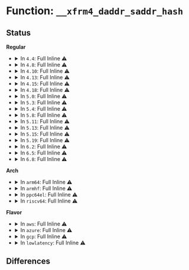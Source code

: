 # Function: <code>__xfrm4_daddr_saddr_hash</code>

## Status
<b>Regular</b>
<ul>
<li>
<details>
<summary>In <code>4.4</code>: Full Inline ⚠️</summary>

**Collision:** Unique Static

**Inline:** Full

**Transformation:** False

**Instances:**

```
In net/xfrm/xfrm_state.c (ffffffff817b8733)
Location: net/xfrm/xfrm_hash.h:18
Inline: True
Inline callers:
  - net/xfrm/xfrm_state.c:xfrm_hash_resize
  - net/xfrm/xfrm_state.c:xfrm_hash_resize
  - net/xfrm/xfrm_state.c:__xfrm_state_lookup_byaddr
  - net/xfrm/xfrm_state.c:xfrm_stateonly_find
  - net/xfrm/xfrm_state.c:__xfrm_state_bump_genids
  - net/xfrm/xfrm_state.c:__xfrm_state_insert
  - net/xfrm/xfrm_state.c:__xfrm_state_insert
  - net/xfrm/xfrm_state.c:__find_acq_core
  - net/xfrm/xfrm_state.c:__find_acq_core
  - net/xfrm/xfrm_state.c:xfrm_state_find
  - net/xfrm/xfrm_state.c:xfrm_state_find
  - net/xfrm/xfrm_state.c:xfrm_state_find
```
</details>
</li>
<li>
<details>
<summary>In <code>4.8</code>: Full Inline ⚠️</summary>

**Collision:** Unique Static

**Inline:** Full

**Transformation:** False

**Instances:**

```
In net/xfrm/xfrm_state.c (ffffffff81826a19)
Location: net/xfrm/xfrm_hash.h:18
Inline: True
Inline callers:
  - net/xfrm/xfrm_state.c:__find_acq_core
  - net/xfrm/xfrm_state.c:__find_acq_core
  - net/xfrm/xfrm_state.c:__xfrm_state_bump_genids
  - net/xfrm/xfrm_state.c:__xfrm_state_insert
  - net/xfrm/xfrm_state.c:__xfrm_state_insert
  - net/xfrm/xfrm_state.c:xfrm_stateonly_find
  - net/xfrm/xfrm_state.c:xfrm_state_find
  - net/xfrm/xfrm_state.c:xfrm_state_find
  - net/xfrm/xfrm_state.c:xfrm_state_find
  - net/xfrm/xfrm_state.c:__xfrm_state_lookup_byaddr
  - net/xfrm/xfrm_state.c:xfrm_hash_resize
  - net/xfrm/xfrm_state.c:xfrm_hash_resize
```
</details>
</li>
<li>
<details>
<summary>In <code>4.10</code>: Full Inline ⚠️</summary>

**Collision:** Unique Static

**Inline:** Full

**Transformation:** False

**Instances:**

```
In net/xfrm/xfrm_state.c (ffffffff81858229)
Location: net/xfrm/xfrm_hash.h:18
Inline: True
Inline callers:
  - net/xfrm/xfrm_state.c:__find_acq_core
  - net/xfrm/xfrm_state.c:__find_acq_core
  - net/xfrm/xfrm_state.c:__xfrm_state_bump_genids
  - net/xfrm/xfrm_state.c:__xfrm_state_insert
  - net/xfrm/xfrm_state.c:__xfrm_state_insert
  - net/xfrm/xfrm_state.c:xfrm_stateonly_find
  - net/xfrm/xfrm_state.c:xfrm_state_find
  - net/xfrm/xfrm_state.c:xfrm_state_find
  - net/xfrm/xfrm_state.c:xfrm_state_find
  - net/xfrm/xfrm_state.c:__xfrm_state_lookup_byaddr
  - net/xfrm/xfrm_state.c:xfrm_hash_resize
  - net/xfrm/xfrm_state.c:xfrm_hash_resize
```
</details>
</li>
<li>
<details>
<summary>In <code>4.13</code>: Full Inline ⚠️</summary>

**Collision:** Unique Static

**Inline:** Full

**Transformation:** False

**Instances:**

```
In net/xfrm/xfrm_state.c (ffffffff8187bee2)
Location: net/xfrm/xfrm_hash.h:18
Inline: True
Inline callers:
  - net/xfrm/xfrm_state.c:__find_acq_core
  - net/xfrm/xfrm_state.c:__find_acq_core
  - net/xfrm/xfrm_state.c:__xfrm_state_bump_genids
  - net/xfrm/xfrm_state.c:__xfrm_state_insert
  - net/xfrm/xfrm_state.c:__xfrm_state_insert
  - net/xfrm/xfrm_state.c:xfrm_stateonly_find
  - net/xfrm/xfrm_state.c:xfrm_state_find
  - net/xfrm/xfrm_state.c:xfrm_state_find
  - net/xfrm/xfrm_state.c:xfrm_state_find
  - net/xfrm/xfrm_state.c:__xfrm_state_lookup_byaddr
  - net/xfrm/xfrm_state.c:xfrm_hash_resize
  - net/xfrm/xfrm_state.c:xfrm_hash_resize
```
</details>
</li>
<li>
<details>
<summary>In <code>4.15</code>: Full Inline ⚠️</summary>

**Collision:** Unique Static

**Inline:** Full

**Transformation:** False

**Instances:**

```
In net/xfrm/xfrm_state.c (ffffffff818fcdf8)
Location: net/xfrm/xfrm_hash.h:19
Inline: True
Inline callers:
  - net/xfrm/xfrm_state.c:__find_acq_core
  - net/xfrm/xfrm_state.c:__find_acq_core
  - net/xfrm/xfrm_state.c:__xfrm_state_bump_genids
  - net/xfrm/xfrm_state.c:__xfrm_state_insert
  - net/xfrm/xfrm_state.c:__xfrm_state_insert
  - net/xfrm/xfrm_state.c:xfrm_stateonly_find
  - net/xfrm/xfrm_state.c:xfrm_state_find
  - net/xfrm/xfrm_state.c:xfrm_state_find
  - net/xfrm/xfrm_state.c:xfrm_state_find
  - net/xfrm/xfrm_state.c:__xfrm_state_lookup_byaddr
  - net/xfrm/xfrm_state.c:xfrm_hash_resize
  - net/xfrm/xfrm_state.c:xfrm_hash_resize
```
</details>
</li>
<li>
<details>
<summary>In <code>4.18</code>: Full Inline ⚠️</summary>

**Collision:** Unique Static

**Inline:** Full

**Transformation:** False

**Instances:**

```
In net/xfrm/xfrm_state.c (ffffffff819535da)
Location: net/xfrm/xfrm_hash.h:19
Inline: True
Inline callers:
  - net/xfrm/xfrm_state.c:__find_acq_core
  - net/xfrm/xfrm_state.c:__find_acq_core
  - net/xfrm/xfrm_state.c:__xfrm_state_bump_genids
  - net/xfrm/xfrm_state.c:__xfrm_state_insert
  - net/xfrm/xfrm_state.c:__xfrm_state_insert
  - net/xfrm/xfrm_state.c:xfrm_stateonly_find
  - net/xfrm/xfrm_state.c:xfrm_state_find
  - net/xfrm/xfrm_state.c:xfrm_state_find
  - net/xfrm/xfrm_state.c:xfrm_state_find
  - net/xfrm/xfrm_state.c:__xfrm_state_lookup_byaddr
  - net/xfrm/xfrm_state.c:xfrm_hash_resize
  - net/xfrm/xfrm_state.c:xfrm_hash_resize
```
</details>
</li>
<li>
<details>
<summary>In <code>5.0</code>: Full Inline ⚠️</summary>

**Collision:** Unique Static

**Inline:** Full

**Transformation:** False

**Instances:**

```
In net/xfrm/xfrm_state.c (ffffffff81988059)
Location: net/xfrm/xfrm_hash.h:19
Inline: True
Inline callers:
  - net/xfrm/xfrm_state.c:__find_acq_core
  - net/xfrm/xfrm_state.c:__find_acq_core
  - net/xfrm/xfrm_state.c:__xfrm_state_bump_genids
  - net/xfrm/xfrm_state.c:__xfrm_state_insert
  - net/xfrm/xfrm_state.c:__xfrm_state_insert
  - net/xfrm/xfrm_state.c:xfrm_stateonly_find
  - net/xfrm/xfrm_state.c:xfrm_state_find
  - net/xfrm/xfrm_state.c:xfrm_state_find
  - net/xfrm/xfrm_state.c:xfrm_state_find
  - net/xfrm/xfrm_state.c:__xfrm_state_lookup_byaddr
  - net/xfrm/xfrm_state.c:xfrm_hash_resize
  - net/xfrm/xfrm_state.c:xfrm_hash_resize
```
</details>
</li>
<li>
<details>
<summary>In <code>5.3</code>: Full Inline ⚠️</summary>

**Collision:** Unique Static

**Inline:** Full

**Transformation:** False

**Instances:**

```
In net/xfrm/xfrm_state.c (ffffffff819f1e17)
Location: net/xfrm/xfrm_hash.h:19
Inline: True
Inline callers:
  - net/xfrm/xfrm_state.c:__find_acq_core
  - net/xfrm/xfrm_state.c:__find_acq_core
  - net/xfrm/xfrm_state.c:__xfrm_state_bump_genids
  - net/xfrm/xfrm_state.c:__xfrm_state_insert
  - net/xfrm/xfrm_state.c:__xfrm_state_insert
  - net/xfrm/xfrm_state.c:xfrm_stateonly_find
  - net/xfrm/xfrm_state.c:xfrm_state_find
  - net/xfrm/xfrm_state.c:xfrm_state_find
  - net/xfrm/xfrm_state.c:xfrm_state_find
  - net/xfrm/xfrm_state.c:__xfrm_state_lookup_byaddr
  - net/xfrm/xfrm_state.c:xfrm_hash_resize
  - net/xfrm/xfrm_state.c:xfrm_hash_resize
```
</details>
</li>
<li>
<details>
<summary>In <code>5.4</code>: Full Inline ⚠️</summary>

**Collision:** Unique Static

**Inline:** Full

**Transformation:** False

**Instances:**

```
In net/xfrm/xfrm_state.c (ffffffff81a28ce7)
Location: net/xfrm/xfrm_hash.h:19
Inline: True
Inline callers:
  - net/xfrm/xfrm_state.c:__find_acq_core
  - net/xfrm/xfrm_state.c:__find_acq_core
  - net/xfrm/xfrm_state.c:__xfrm_state_bump_genids
  - net/xfrm/xfrm_state.c:__xfrm_state_insert
  - net/xfrm/xfrm_state.c:__xfrm_state_insert
  - net/xfrm/xfrm_state.c:xfrm_stateonly_find
  - net/xfrm/xfrm_state.c:xfrm_state_find
  - net/xfrm/xfrm_state.c:xfrm_state_find
  - net/xfrm/xfrm_state.c:xfrm_state_find
  - net/xfrm/xfrm_state.c:__xfrm_state_lookup_byaddr
  - net/xfrm/xfrm_state.c:xfrm_hash_resize
  - net/xfrm/xfrm_state.c:xfrm_hash_resize
```
</details>
</li>
<li>
<details>
<summary>In <code>5.8</code>: Full Inline ⚠️</summary>

**Collision:** Unique Static

**Inline:** Full

**Transformation:** False

**Instances:**

```
In net/xfrm/xfrm_state.c (ffffffff81b1b4cd)
Location: net/xfrm/xfrm_hash.h:19
Inline: True
Inline callers:
  - net/xfrm/xfrm_state.c:__find_acq_core
  - net/xfrm/xfrm_state.c:__find_acq_core
  - net/xfrm/xfrm_state.c:__xfrm_state_bump_genids
  - net/xfrm/xfrm_state.c:__xfrm_state_insert
  - net/xfrm/xfrm_state.c:__xfrm_state_insert
  - net/xfrm/xfrm_state.c:xfrm_stateonly_find
  - net/xfrm/xfrm_state.c:xfrm_state_find
  - net/xfrm/xfrm_state.c:xfrm_state_find
```
</details>
</li>
<li>
<details>
<summary>In <code>5.11</code>: Full Inline ⚠️</summary>

**Collision:** Unique Static

**Inline:** Full

**Transformation:** False

**Instances:**

```
In net/xfrm/xfrm_state.c (ffffffff81b29c9d)
Location: net/xfrm/xfrm_hash.h:19
Inline: True
Inline callers:
  - net/xfrm/xfrm_state.c:__find_acq_core
  - net/xfrm/xfrm_state.c:__find_acq_core
  - net/xfrm/xfrm_state.c:__xfrm_state_bump_genids
  - net/xfrm/xfrm_state.c:__xfrm_state_insert
  - net/xfrm/xfrm_state.c:__xfrm_state_insert
  - net/xfrm/xfrm_state.c:xfrm_stateonly_find
  - net/xfrm/xfrm_state.c:xfrm_state_find
  - net/xfrm/xfrm_state.c:xfrm_state_find
```
</details>
</li>
<li>
<details>
<summary>In <code>5.13</code>: Full Inline ⚠️</summary>

**Collision:** Unique Static

**Inline:** Full

**Transformation:** False

**Instances:**

```
In net/xfrm/xfrm_state.c (ffffffff81b17745)
Location: net/xfrm/xfrm_hash.h:19
Inline: True
Inline callers:
  - net/xfrm/xfrm_state.c:__find_acq_core
  - net/xfrm/xfrm_state.c:__find_acq_core
  - net/xfrm/xfrm_state.c:__xfrm_state_bump_genids
  - net/xfrm/xfrm_state.c:__xfrm_state_insert
  - net/xfrm/xfrm_state.c:__xfrm_state_insert
  - net/xfrm/xfrm_state.c:xfrm_stateonly_find
  - net/xfrm/xfrm_state.c:xfrm_state_find
  - net/xfrm/xfrm_state.c:xfrm_state_find
  - net/xfrm/xfrm_state.c:xfrm_hash_resize
  - net/xfrm/xfrm_state.c:xfrm_hash_resize
```
</details>
</li>
<li>
<details>
<summary>In <code>5.15</code>: Full Inline ⚠️</summary>

**Collision:** Unique Static

**Inline:** Full

**Transformation:** False

**Instances:**

```
In net/xfrm/xfrm_state.c (ffffffff81bdbaf5)
Location: net/xfrm/xfrm_hash.h:19
Inline: True
Inline callers:
  - net/xfrm/xfrm_state.c:__find_acq_core
  - net/xfrm/xfrm_state.c:__find_acq_core
  - net/xfrm/xfrm_state.c:__xfrm_state_bump_genids
  - net/xfrm/xfrm_state.c:__xfrm_state_insert
  - net/xfrm/xfrm_state.c:__xfrm_state_insert
  - net/xfrm/xfrm_state.c:xfrm_stateonly_find
  - net/xfrm/xfrm_state.c:xfrm_state_find
  - net/xfrm/xfrm_state.c:xfrm_state_find
```
</details>
</li>
<li>
<details>
<summary>In <code>5.19</code>: Full Inline ⚠️</summary>

**Collision:** Unique Static

**Inline:** Full

**Transformation:** False

**Instances:**

```
In net/xfrm/xfrm_state.c (ffffffff81d72875)
Location: net/xfrm/xfrm_hash.h:19
Inline: True
Inline callers:
  - net/xfrm/xfrm_state.c:__find_acq_core
  - net/xfrm/xfrm_state.c:__find_acq_core
  - net/xfrm/xfrm_state.c:__xfrm_state_bump_genids
  - net/xfrm/xfrm_state.c:__xfrm_state_insert
  - net/xfrm/xfrm_state.c:__xfrm_state_insert
  - net/xfrm/xfrm_state.c:xfrm_stateonly_find
  - net/xfrm/xfrm_state.c:xfrm_state_find
  - net/xfrm/xfrm_state.c:xfrm_state_find
```
</details>
</li>
<li>
<details>
<summary>In <code>6.2</code>: Full Inline ⚠️</summary>

**Collision:** Unique Static

**Inline:** Full

**Transformation:** False

**Instances:**

```
In net/xfrm/xfrm_state.c (ffffffff81f3e7c2)
Location: net/xfrm/xfrm_hash.h:19
Inline: True
Inline callers:
  - net/xfrm/xfrm_state.c:__find_acq_core
  - net/xfrm/xfrm_state.c:__find_acq_core
  - net/xfrm/xfrm_state.c:__xfrm_state_bump_genids
  - net/xfrm/xfrm_state.c:__xfrm_state_insert
  - net/xfrm/xfrm_state.c:__xfrm_state_insert
  - net/xfrm/xfrm_state.c:xfrm_stateonly_find
  - net/xfrm/xfrm_state.c:xfrm_state_find
  - net/xfrm/xfrm_state.c:xfrm_state_find
```
</details>
</li>
<li>
<details>
<summary>In <code>6.5</code>: Full Inline ⚠️</summary>

**Collision:** Unique Static

**Inline:** Full

**Transformation:** False

**Instances:**

```
In net/xfrm/xfrm_state.c (ffffffff81f9dfb6)
Location: net/xfrm/xfrm_hash.h:19
Inline: True
Inline callers:
  - net/xfrm/xfrm_state.c:__find_acq_core
  - net/xfrm/xfrm_state.c:__find_acq_core
  - net/xfrm/xfrm_state.c:__xfrm_state_bump_genids
  - net/xfrm/xfrm_state.c:__xfrm_state_insert
  - net/xfrm/xfrm_state.c:__xfrm_state_insert
  - net/xfrm/xfrm_state.c:xfrm_stateonly_find
  - net/xfrm/xfrm_state.c:xfrm_state_find
  - net/xfrm/xfrm_state.c:xfrm_state_find
```
</details>
</li>
<li>
<details>
<summary>In <code>6.8</code>: Full Inline ⚠️</summary>

**Collision:** Unique Static

**Inline:** Full

**Transformation:** False

**Instances:**

```
In net/xfrm/xfrm_state.c (ffffffff8206b316)
Location: net/xfrm/xfrm_hash.h:19
Inline: True
Inline callers:
  - net/xfrm/xfrm_state.c:__find_acq_core
  - net/xfrm/xfrm_state.c:__find_acq_core
  - net/xfrm/xfrm_state.c:__xfrm_state_bump_genids
  - net/xfrm/xfrm_state.c:__xfrm_state_insert
  - net/xfrm/xfrm_state.c:__xfrm_state_insert
  - net/xfrm/xfrm_state.c:xfrm_stateonly_find
  - net/xfrm/xfrm_state.c:xfrm_state_find
  - net/xfrm/xfrm_state.c:xfrm_state_find
```
</details>
</li>
</ul>
<b>Arch</b>
<ul>
<li>
<details>
<summary>In <code>arm64</code>: Full Inline ⚠️</summary>

**Collision:** Unique Static

**Inline:** Full

**Transformation:** False

**Instances:**

```
In net/xfrm/xfrm_state.c (ffff800010ce4ee0)
Location: net/xfrm/xfrm_hash.h:19
Inline: True
Inline callers:
  - net/xfrm/xfrm_state.c:__xfrm_state_bump_genids
  - net/xfrm/xfrm_state.c:__xfrm_state_insert
  - net/xfrm/xfrm_state.c:__xfrm_state_insert
  - net/xfrm/xfrm_state.c:xfrm_stateonly_find
  - net/xfrm/xfrm_state.c:xfrm_state_find
  - net/xfrm/xfrm_state.c:xfrm_state_find
  - net/xfrm/xfrm_state.c:xfrm_state_find
  - net/xfrm/xfrm_state.c:__xfrm_state_lookup_byaddr
  - net/xfrm/xfrm_state.c:xfrm_hash_resize
  - net/xfrm/xfrm_state.c:xfrm_hash_resize
```
</details>
</li>
<li>
<details>
<summary>In <code>armhf</code>: Full Inline ⚠️</summary>

**Collision:** Unique Static

**Inline:** Full

**Transformation:** False

**Instances:**

```
In net/xfrm/xfrm_state.c (c0def630)
Location: net/xfrm/xfrm_hash.h:19
Inline: True
Inline callers:
  - net/xfrm/xfrm_state.c:__find_acq_core
  - net/xfrm/xfrm_state.c:__find_acq_core
  - net/xfrm/xfrm_state.c:__xfrm_state_bump_genids
  - net/xfrm/xfrm_state.c:__xfrm_state_insert
  - net/xfrm/xfrm_state.c:__xfrm_state_insert
  - net/xfrm/xfrm_state.c:xfrm_stateonly_find
  - net/xfrm/xfrm_state.c:xfrm_state_find
  - net/xfrm/xfrm_state.c:xfrm_state_find
  - net/xfrm/xfrm_state.c:xfrm_state_find
  - net/xfrm/xfrm_state.c:__xfrm_state_lookup_byaddr
  - net/xfrm/xfrm_state.c:xfrm_hash_resize
  - net/xfrm/xfrm_state.c:xfrm_hash_resize
```
</details>
</li>
<li>
<details>
<summary>In <code>ppc64el</code>: Full Inline ⚠️</summary>

**Collision:** Unique Static

**Inline:** Full

**Transformation:** False

**Instances:**

```
In net/xfrm/xfrm_state.c (c000000000e09b30)
Location: net/xfrm/xfrm_hash.h:19
Inline: True
Inline callers:
  - net/xfrm/xfrm_state.c:__xfrm_state_bump_genids
  - net/xfrm/xfrm_state.c:__xfrm_state_insert
  - net/xfrm/xfrm_state.c:__xfrm_state_insert
  - net/xfrm/xfrm_state.c:xfrm_stateonly_find
  - net/xfrm/xfrm_state.c:xfrm_state_find
  - net/xfrm/xfrm_state.c:xfrm_state_find
  - net/xfrm/xfrm_state.c:xfrm_state_find
  - net/xfrm/xfrm_state.c:__xfrm_state_lookup_byaddr
  - net/xfrm/xfrm_state.c:xfrm_hash_resize
  - net/xfrm/xfrm_state.c:xfrm_hash_resize
```
</details>
</li>
<li>
<details>
<summary>In <code>riscv64</code>: Full Inline ⚠️</summary>

**Collision:** Unique Static

**Inline:** Full

**Transformation:** False

**Instances:**

```
In net/xfrm/xfrm_state.c (ffffffe000834922)
Location: net/xfrm/xfrm_hash.h:19
Inline: True
Inline callers:
  - net/xfrm/xfrm_state.c:__xfrm_state_bump_genids
  - net/xfrm/xfrm_state.c:__xfrm_state_insert
  - net/xfrm/xfrm_state.c:__xfrm_state_insert
  - net/xfrm/xfrm_state.c:xfrm_stateonly_find
  - net/xfrm/xfrm_state.c:xfrm_state_find
  - net/xfrm/xfrm_state.c:xfrm_state_find
  - net/xfrm/xfrm_state.c:xfrm_state_find
  - net/xfrm/xfrm_state.c:__xfrm_state_lookup_byaddr
  - net/xfrm/xfrm_state.c:xfrm_hash_resize
  - net/xfrm/xfrm_state.c:xfrm_hash_resize
```
</details>
</li>
</ul>
<b>Flavor</b>
<ul>
<li>
<details>
<summary>In <code>aws</code>: Full Inline ⚠️</summary>

**Collision:** Unique Static

**Inline:** Full

**Transformation:** False

**Instances:**

```
In net/xfrm/xfrm_state.c (ffffffff819c8377)
Location: net/xfrm/xfrm_hash.h:19
Inline: True
Inline callers:
  - net/xfrm/xfrm_state.c:__find_acq_core
  - net/xfrm/xfrm_state.c:__find_acq_core
  - net/xfrm/xfrm_state.c:__xfrm_state_bump_genids
  - net/xfrm/xfrm_state.c:__xfrm_state_insert
  - net/xfrm/xfrm_state.c:__xfrm_state_insert
  - net/xfrm/xfrm_state.c:xfrm_stateonly_find
  - net/xfrm/xfrm_state.c:xfrm_state_find
  - net/xfrm/xfrm_state.c:xfrm_state_find
  - net/xfrm/xfrm_state.c:xfrm_state_find
  - net/xfrm/xfrm_state.c:__xfrm_state_lookup_byaddr
  - net/xfrm/xfrm_state.c:xfrm_hash_resize
  - net/xfrm/xfrm_state.c:xfrm_hash_resize
```
</details>
</li>
<li>
<details>
<summary>In <code>azure</code>: Full Inline ⚠️</summary>

**Collision:** Unique Static

**Inline:** Full

**Transformation:** False

**Instances:**

```
In net/xfrm/xfrm_state.c (ffffffff81985167)
Location: net/xfrm/xfrm_hash.h:19
Inline: True
Inline callers:
  - net/xfrm/xfrm_state.c:__find_acq_core
  - net/xfrm/xfrm_state.c:__find_acq_core
  - net/xfrm/xfrm_state.c:__xfrm_state_bump_genids
  - net/xfrm/xfrm_state.c:__xfrm_state_insert
  - net/xfrm/xfrm_state.c:__xfrm_state_insert
  - net/xfrm/xfrm_state.c:xfrm_stateonly_find
  - net/xfrm/xfrm_state.c:xfrm_state_find
  - net/xfrm/xfrm_state.c:xfrm_state_find
  - net/xfrm/xfrm_state.c:xfrm_state_find
  - net/xfrm/xfrm_state.c:__xfrm_state_lookup_byaddr
  - net/xfrm/xfrm_state.c:xfrm_hash_resize
  - net/xfrm/xfrm_state.c:xfrm_hash_resize
```
</details>
</li>
<li>
<details>
<summary>In <code>gcp</code>: Full Inline ⚠️</summary>

**Collision:** Unique Static

**Inline:** Full

**Transformation:** False

**Instances:**

```
In net/xfrm/xfrm_state.c (ffffffff81a32df7)
Location: net/xfrm/xfrm_hash.h:19
Inline: True
Inline callers:
  - net/xfrm/xfrm_state.c:__find_acq_core
  - net/xfrm/xfrm_state.c:__find_acq_core
  - net/xfrm/xfrm_state.c:__xfrm_state_bump_genids
  - net/xfrm/xfrm_state.c:__xfrm_state_insert
  - net/xfrm/xfrm_state.c:__xfrm_state_insert
  - net/xfrm/xfrm_state.c:xfrm_stateonly_find
  - net/xfrm/xfrm_state.c:xfrm_state_find
  - net/xfrm/xfrm_state.c:xfrm_state_find
  - net/xfrm/xfrm_state.c:xfrm_state_find
  - net/xfrm/xfrm_state.c:__xfrm_state_lookup_byaddr
  - net/xfrm/xfrm_state.c:xfrm_hash_resize
  - net/xfrm/xfrm_state.c:xfrm_hash_resize
```
</details>
</li>
<li>
<details>
<summary>In <code>lowlatency</code>: Full Inline ⚠️</summary>

**Collision:** Unique Static

**Inline:** Full

**Transformation:** False

**Instances:**

```
In net/xfrm/xfrm_state.c (ffffffff81a3e747)
Location: net/xfrm/xfrm_hash.h:19
Inline: True
Inline callers:
  - net/xfrm/xfrm_state.c:__find_acq_core
  - net/xfrm/xfrm_state.c:__find_acq_core
  - net/xfrm/xfrm_state.c:__xfrm_state_bump_genids
  - net/xfrm/xfrm_state.c:__xfrm_state_insert
  - net/xfrm/xfrm_state.c:__xfrm_state_insert
  - net/xfrm/xfrm_state.c:xfrm_stateonly_find
  - net/xfrm/xfrm_state.c:xfrm_state_find
  - net/xfrm/xfrm_state.c:xfrm_state_find
  - net/xfrm/xfrm_state.c:xfrm_state_find
  - net/xfrm/xfrm_state.c:__xfrm_state_lookup_byaddr
  - net/xfrm/xfrm_state.c:xfrm_hash_resize
  - net/xfrm/xfrm_state.c:xfrm_hash_resize
```
</details>
</li>
</ul>

## Differences
